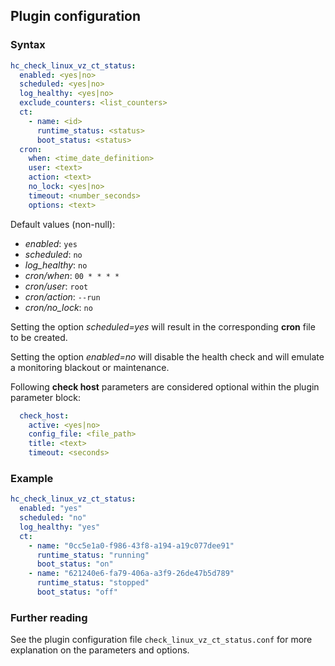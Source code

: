 ## Plugin configuration

### Syntax

```yaml
hc_check_linux_vz_ct_status:
  enabled: <yes|no>
  scheduled: <yes|no>
  log_healthy: <yes|no>
  exclude_counters: <list_counters>
  ct:
    - name: <id>
      runtime_status: <status>
      boot_status: <status>
  cron:
    when: <time_date_definition>
    user: <text>
    action: <text>
    no_lock: <yes|no>
    timeout: <number_seconds>
    options: <text>      
```

Default values (non-null):
* *enabled*: `yes`
* *scheduled*: `no`
* *log_healthy*: `no`
* *cron/when*: `00 * * * *`
* *cron/user*: `root`
* *cron/action*: `--run`
* *cron/no_lock*: `no`

Setting the option *scheduled=yes* will result in the corresponding **cron** file to be created.

Setting the option *enabled=no* will disable the health check and will emulate a monitoring blackout or maintenance.

Following **check host** parameters are considered optional within the plugin parameter block:

```yaml
  check_host:
    active: <yes|no>
    config_file: <file_path>
    title: <text>
    timeout: <seconds>
```

### Example

```yaml
hc_check_linux_vz_ct_status:
  enabled: "yes"
  scheduled: "no"    
  log_healthy: "yes"
  ct:
    - name: "0cc5e1a0-f986-43f8-a194-a19c077dee91"
      runtime_status: "running"
      boot_status: "on"
    - name: "621240e6-fa79-406a-a3f9-26de47b5d789"
      runtime_status: "stopped"
      boot_status: "off"
```

### Further reading

See the plugin configuration file `check_linux_vz_ct_status.conf` for more explanation on the parameters and options.
